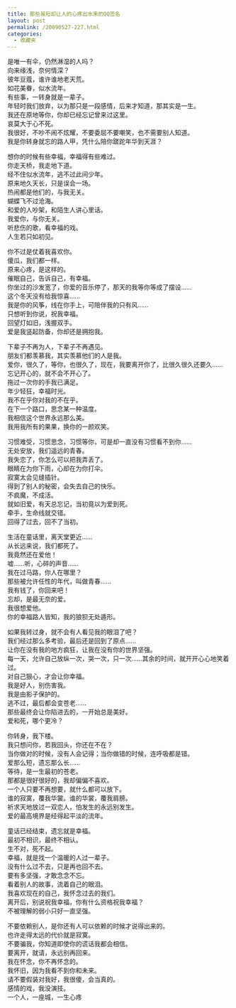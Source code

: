 ```yaml
---
title: 那些虽短却让人的心疼出水来的QQ签名
layout: post
permalink: /20090527-227.html
categories:
  - 收藏夹
---
```

是唯一有伞，仍然淋湿的人吗？   
向来缘浅，奈何情深？   
彼年豆蔻，谁许谁地老天荒。   
如花美眷，似水流年。   
有些事，一转身就是一辈子。   
年轻时我们放弃，以为那只是一段感情，后来才知道，那其实是一生。   
我还在原地等你，你却已经忘记曾来过这里。   
哀莫大于心不死。   
我很好，不吵不闹不炫耀，不要委屈不要嘲笑，也不需要别人知道。   
我是你转身就忘的路人甲，凭什么陪你蹉跎年华到天涯？ 

想你的时候有些幸福，幸福得有些难过。   
你走天桥，我走地下道。   
经不住似水流年，逃不过此间少年。   
原来地久天长，只是误会一场。   
热闹都是他们的，与我无关。   
蝴蝶飞不过沧海。   
和爱的人吵架，和陌生人讲心里话。   
我爱你，与你无关。   
听悲伤的歌，看幸福的戏。   
人生若只如初见。 

你不过是仗着我喜欢你。   
傻瓜，我们都一样。   
原来心疼，是这样的。   
催眠自己，告诉自己，有幸福。   
你坐过的沙发宽了，你爱的音乐停了，那天的我等你等成了摆设&hellip;&hellip;   
这个冬天没有给我惊喜&hellip;&hellip;   
我是你的风筝，线在你手上，可陪伴我的只有风&hellip;&hellip;   
只想听到你说，祝我幸福。   
回望灯如旧，浅握双手。   
爱是我竖起防备，你却还是拥抱我。 

下辈子不再为人，下辈子不再遇见。   
朋友们都羡慕我，其实羡慕他们的人是我。   
爱你，很久了，等你，也很久了，现在，我要离开你了，比很久很久还要久&hellip;&hellip;   
忘记开心的，就不会不开心了。   
拖过一次你的手我已满足。   
年少轻狂，幸福时光。   
我不在乎你对我的不在乎。   
在下一个路口，思念某一种温度。   
我相信这个世界永远那么美。   
我用我所有的果果，换你的一颜欢笑。 

习惯难受，习惯思念，习惯等你，可是却一直没有习惯看不到你&hellip;&hellip;   
无处安放，我们遥远的青春。   
我失恋了，你怎么可以把我弄丢了。   
眼睛在为你下雨，心却在为你打伞。   
寂寞太会见缝插针。   
得到了别人的秘密，会失去自己的快乐。   
不疯魔，不成活。   
就如旧爱，有天总忘记，当初竟以为爱到死。   
牵手，生命线就交错。   
回得了过去，回不了当初。 

生活在童话里，离天堂更近&hellip;&hellip;   
从长远来说，我们都死了。   
我竟然还在爱他！   
嘘&hellip;&hellip;听，心碎的声音&hellip;&hellip;   
我在过马路，你人在哪里？   
那些被允许任性的年代，叫做青春&hellip;&hellip;   
我有钱了，你回来吧！   
忘却，是最无奈的爱。   
我很想爱他。   
你的幸福路人皆知，我的狼狈无处遁形。 

如果我转过身，就不会有人看见我的眼泪了吧？   
我们经过那么多考验，最后还是回到了原点&hellip;&hellip;   
让你在没有我的地方疯狂，让我在没有你的世界坚强。   
每一天，允许自己放纵一次，哭一次，只一次&hellip;&hellip;其余的时间，就开开心心地笑着过。   
对自己狠心，才会让你幸福。   
我是好人，别伤害我。   
我是由影子保护的。   
逃不过，最后都会变苍老&hellip;&hellip;   
那些最终会让你陷进去的，一开始总是美好。   
爱和死，哪个更冷？ 

你转身，我下楼。   
我只想问你，若我回头，你还在不在？   
当你做对的时候，没有人会记得；当你做错的时候，连呼吸都是错。   
爱那么短，遗忘那么长&hellip;&hellip;   
等待，是一生最初的苍老。   
那都是很好很好的，我却偏偏不喜欢。   
一个人只要不再想要，就什么都可以放下。   
谁的寂寞，覆我华裳。谁的华裳，覆我肩膀。   
祈求天地放过一双恋人，怕发生的永远别发生。   
爱的最高境界是经得起平淡的流年。 

童话已经结束，遗忘就是幸福。   
最初不相识，最终不相认。   
生不对，死不起。   
幸福，就是找一个温暖的人过一辈子。   
没有什么过不去，只是再也回不去。   
要有多坚强，才敢念念不忘。   
看着别人的故事，流着自己的眼泪。   
我喜欢现在的自己，我怀念过去的我们。   
离开后，别说祝我幸福，你有什么资格祝我幸福？   
不被理解的弱小只好一直坚强。 

不要依赖别人，是你还有人可以依赖的时候才说得出来的。   
也许走得太远的代价就是寂寞。   
不要骗我，你知道即使你的谎话我都会相信。   
要离开，就请，永远别再回来。   
我在怀念，你不再怀念的。   
我怀旧，因为我看不到你和未来。   
请不要假装对我好，我很傻，会当真的。   
感情的戏，我没演技。   
一个人，一座城，一生心疼